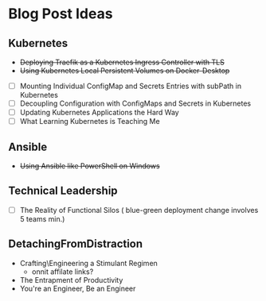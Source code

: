 # Blog Post Ideas

## Kubernetes

* ~~Deploying Traefik as a Kubernetes Ingress Controller with TLS~~
* ~~Using Kubernetes Local Persistent Volumes on Docker-Desktop~~
* [ ] Mounting Individual ConfigMap and Secrets Entries with subPath in Kubernetes
* [ ] Decoupling Configuration with ConfigMaps and Secrets in Kubernetes
* [ ] Updating Kubernetes Applications the Hard Way
* [ ] What Learning Kubernetes is Teaching Me

## Ansible

* ~~Using Ansible like PowerShell on Windows~~

## Technical Leadership

* [ ] The Reality of Functional Silos ( blue-green deployment change involves 5 teams min.)

## DetachingFromDistraction

* Crafting\Engineering a Stimulant Regimen
    * onnit affilate links?
* The Entrapment of Productivity
* You're an Engineer, Be an Engineer
